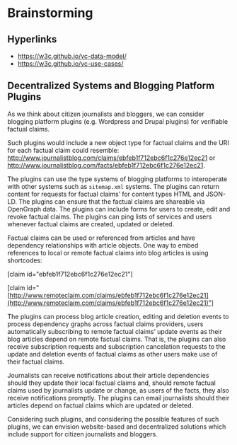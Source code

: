 # Brainstorming

## Hyperlinks

- https://w3c.github.io/vc-data-model/
- https://w3c.github.io/vc-use-cases/

## Decentralized Systems and Blogging Platform Plugins

As we think about citizen journalists and bloggers, we can consider blogging platform plugins (e.g. Wordpress and Drupal plugins) for verifiable factual claims.

Such plugins would include a new object type for factual claims and the URI for each factual claim could resemble: 
http://www.journalistblog.com/claims/ebfeb1f712ebc6f1c276e12ec21 or http://www.journalistblog.com/facts/ebfeb1f712ebc6f1c276e12ec21.

The plugins can use the type systems of blogging platforms to interoperate with other systems such as `sitemap.xml` systems. The plugins can return content for requests for factual claims’ for content types HTML and JSON-LD. The plugins can ensure that the factual claims are shareable via OpenGraph data. The plugins can include forms for users to create, edit and revoke factual claims. The plugins can ping lists of services and users whenever factual claims are created, updated or deleted.

Factual claims can be used or referenced from articles and have dependency relationships with article objects. One way to embed references to local or remote factual claims into blog articles is using shortcodes:

[claim id="ebfeb1f712ebc6f1c276e12ec21"]

[claim id="[http://www.remoteclaim.com/claims/ebfeb1f712ebc6f1c276e12ec21](http://www.remoteclaim.com/claims/ebfeb1f712ebc6f1c276e12ec21)"]

The plugins can process blog article creation, editing and deletion events to process dependency graphs across factual claims providers, users automatically subscribing to remote factual claims’ update events as their blog articles depend on remote factual claims. That is, the plugins can also receive subscription requests and subscription cancelation requests to the update and deletion events of factual claims as other users make use of their factual claims.

Journalists can receive notifications about their article dependencies should they update their local factual claims and, should remote factual claims used by journalists update or change, as users of the facts, they also receive notifications promptly. The plugins can email journalists should their articles depend on factual claims which are updated or deleted.

Considering such plugins, and considering the possible features of such plugins, we can envision website-based and decentralized solutions which include support for citizen journalists and bloggers.
